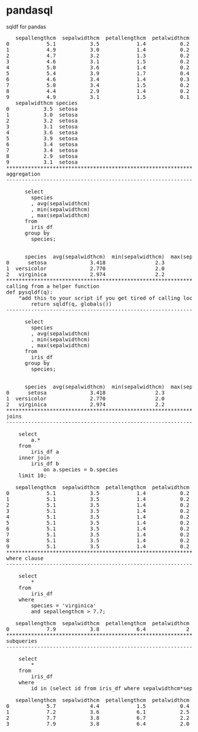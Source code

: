 pandasql
========

sqldf for pandas

<pre>
   sepallengthcm  sepalwidthcm  petallengthcm  petalwidthcm species
0            5.1           3.5            1.4           0.2  setosa
1            4.9           3.0            1.4           0.2  setosa
2            4.7           3.2            1.3           0.2  setosa
3            4.6           3.1            1.5           0.2  setosa
4            5.0           3.6            1.4           0.2  setosa
5            5.4           3.9            1.7           0.4  setosa
6            4.6           3.4            1.4           0.3  setosa
7            5.0           3.4            1.5           0.2  setosa
8            4.4           2.9            1.4           0.2  setosa
9            4.9           3.1            1.5           0.1  setosa
   sepalwidthcm species
0           3.5  setosa
1           3.0  setosa
2           3.2  setosa
3           3.1  setosa
4           3.6  setosa
5           3.9  setosa
6           3.4  setosa
7           3.4  setosa
8           2.9  setosa
9           3.1  setosa
********************************************************************************
aggregation
--------------------------------------------------------------------------------

      select
        species
        , avg(sepalwidthcm)
        , min(sepalwidthcm)
        , max(sepalwidthcm)
      from
        iris_df
      group by
        species;
        

      species  avg(sepalwidthcm)  min(sepalwidthcm)  max(sepalwidthcm)
0      setosa              3.418                2.3                4.4
1  versicolor              2.770                2.0                3.4
2   virginica              2.974                2.2                3.8
********************************************************************************
calling from a helper function
def pysqldf(q):
    "add this to your script if you get tired of calling locals()"
        return sqldf(q, globals())
--------------------------------------------------------------------------------

      select
        species
        , avg(sepalwidthcm)
        , min(sepalwidthcm)
        , max(sepalwidthcm)
      from
        iris_df
      group by
        species;
        

      species  avg(sepalwidthcm)  min(sepalwidthcm)  max(sepalwidthcm)
0      setosa              3.418                2.3                4.4
1  versicolor              2.770                2.0                3.4
2   virginica              2.974                2.2                3.8
********************************************************************************
joins
--------------------------------------------------------------------------------

    select
        a.*
    from
        iris_df a
    inner join
        iris_df b
            on a.species = b.species
    limit 10;

   sepallengthcm  sepalwidthcm  petallengthcm  petalwidthcm species
0            5.1           3.5            1.4           0.2  setosa
1            5.1           3.5            1.4           0.2  setosa
2            5.1           3.5            1.4           0.2  setosa
3            5.1           3.5            1.4           0.2  setosa
4            5.1           3.5            1.4           0.2  setosa
5            5.1           3.5            1.4           0.2  setosa
6            5.1           3.5            1.4           0.2  setosa
7            5.1           3.5            1.4           0.2  setosa
8            5.1           3.5            1.4           0.2  setosa
9            5.1           3.5            1.4           0.2  setosa
********************************************************************************
where clause
--------------------------------------------------------------------------------

    select
        *
    from
        iris_df
    where
        species = 'virginica'
        and sepallengthcm > 7.7;

   sepallengthcm  sepalwidthcm  petallengthcm  petalwidthcm    species
0            7.9           3.8            6.4             2  virginica
********************************************************************************
subqueries
--------------------------------------------------------------------------------

    select
        *
    from
        iris_df
    where
        id in (select id from iris_df where sepalwidthcm*sepallengthcm > 25);

   sepallengthcm  sepalwidthcm  petallengthcm  petalwidthcm    species   id
0            5.7           4.4            1.5           0.4     setosa   15
1            7.2           3.6            6.1           2.5  virginica  109
2            7.7           3.8            6.7           2.2  virginica  117
3            7.9           3.8            6.4           2.0  virginica  131

</pre>
